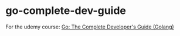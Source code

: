 # go-complete-dev-guide

For the udemy course:
[Go: The Complete Developer's Guide (Golang)](https://www.udemy.com/course/go-the-complete-developers-guide/)
